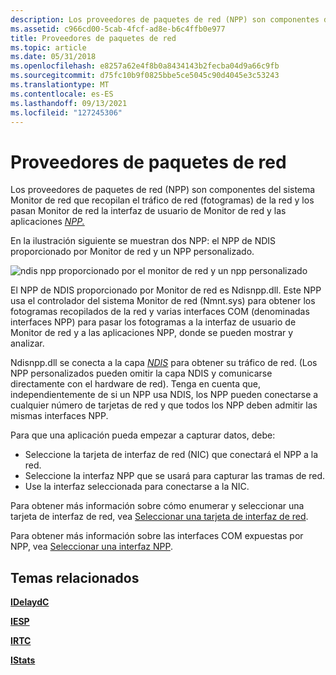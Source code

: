 ```yaml
---
description: Los proveedores de paquetes de red (NPP) son componentes del sistema Monitor de red que recopilan el tráfico de red (fotogramas) de la red y los pasan Monitor de red la interfaz de usuario de Monitor de red y las aplicaciones NPP.
ms.assetid: c966cd00-5cab-4fcf-ad8e-b6c4ffb0e977
title: Proveedores de paquetes de red
ms.topic: article
ms.date: 05/31/2018
ms.openlocfilehash: e8257a62e4f8b0a8434143b2fecba04d9a66c9fb
ms.sourcegitcommit: d75fc10b9f0825bbe5ce5045c90d4045e3c53243
ms.translationtype: MT
ms.contentlocale: es-ES
ms.lasthandoff: 09/13/2021
ms.locfileid: "127245306"
---
```

# <a name="network-packet-providers"></a>Proveedores de paquetes de red

Los proveedores de paquetes de red (NPP) son componentes del sistema Monitor de red que recopilan el tráfico de red (fotogramas) de la red y los pasan Monitor de red la interfaz de usuario de Monitor de red y las aplicaciones [*NPP.*](n.md)

En la ilustración siguiente se muestran dos NPP: el NPP de NDIS proporcionado por Monitor de red y un NPP personalizado.

![ndis npp proporcionado por el monitor de red y un npp personalizado](images/npp.png)

El NPP de NDIS proporcionado por Monitor de red es Ndisnpp.dll. Este NPP usa el controlador del sistema Monitor de red (Nmnt.sys) para obtener los fotogramas recopilados de la red y varias interfaces COM (denominadas interfaces NPP) para pasar los fotogramas a la interfaz de usuario de Monitor de red y a las aplicaciones NPP, donde se pueden mostrar y analizar.

Ndisnpp.dll se conecta a la capa [*NDIS*](n.md) para obtener su tráfico de red. (Los NPP personalizados pueden omitir la capa NDIS y comunicarse directamente con el hardware de red). Tenga en cuenta que, independientemente de si un NPP usa NDIS, los NPP pueden conectarse a cualquier número de tarjetas de red y que todos los NPP deben admitir las mismas interfaces NPP.

Para que una aplicación pueda empezar a capturar datos, debe:

-   Seleccione la tarjeta de interfaz de red (NIC) que conectará el NPP a la red.
-   Seleccione la interfaz NPP que se usará para capturar las tramas de red.
-   Use la interfaz seleccionada para conectarse a la NIC.

Para obtener más información sobre cómo enumerar y seleccionar una tarjeta de interfaz de red, vea [Seleccionar una tarjeta de interfaz de red](selecting-a-network-interface-card.md).

Para obtener más información sobre las interfaces COM expuestas por NPP, vea [Seleccionar una interfaz NPP](selecting-an-npp-interface.md).

## <a name="related-topics"></a>Temas relacionados

<dl> <dt>

[**IDelaydC**](idelaydc.md)
</dt> <dt>

[**IESP**](iesp.md)
</dt> <dt>

[**IRTC**](irtc.md)
</dt> <dt>

[**IStats**](istats.md)
</dt> </dl>

 

 



